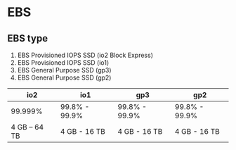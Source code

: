# EBS 

## EBS type
1. EBS Provisioned IOPS SSD (io2 Block Express)
2. EBS Provisioned IOPS SSD (io1)
3. EBS General Purpose SSD (gp3)
4. EBS General Purpose SSD (gp2)



| io2  | io1 | gp3  | gp2 |
| ------------- | ------------- | ------------- | ------------- |
| 99.999%  | 99.8% - 99.9%  | 99.8% - 99.9%  | 99.8% - 99.9%  |
| 4 GB – 64 TB  | 4 GB - 16 TB  | 4 GB - 16 TB  | 4 GB - 16 TB  |
